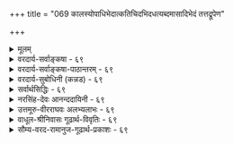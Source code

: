 +++
title = "069 कालस्योपाधिभेदात्कतिचिदभिदधत्यब्दमासादिभेदं तत्तद्रूपेण"

+++
<details><summary>मूलम्</summary>

कालस्योपाधिभेदात्कतिचिदभिदधत्यब्दमासादिभेदं तत्तद्रूपेण कालः परिणमत इति प्राहुरेके तदा तु ।  
ये तत्रोपाधयः स्युस्त इह परिणतिं प्राप्नुयुस्सानुबन्धाः नित्यो व्यापी च तादृक्परिणतिभिरसौ सर्वकार्ये निमित्तम् ॥ ६९ ॥
</details>

<details><summary>वरदार्य-सर्वाङ्कषा - ६९</summary>

यदि कालः नित्यः विभुश्च तर्हि क्षणलवदिनादिव्यवहारः कथमित्यस्योत्तरमाह - कालस्येत्यादिना । **उपाधिभेदात्** = सूर्यपरिस्पन्दचक्षुर्निमेषादिरूपोपाधिभेदात् **कालस्य** = एकस्य नित्यस्य विभोः कालस्य अब्द- **मासादिभेदम्** = संवत्सरमासादिभेदं **कतिचित्** = नैयायिकाः, तदनुसारिणः अस्मदीयाश्च केचन अभिदधुः । **एके** = अन्ये तु 'एके मुख्यान्यकेवलाः' इत्यमरः । कालः **तत्तद्रूपेण** = संवत्सरमासक्षणादिभेदेन **परिणमते** = प्रकृतिद्रव्यवत् अस्यापि द्रव्यत्वात् परिणामं प्राप्नोतीति प्राहुः । कालस्य स्वतन्त्रप्रत्यक्षद्रव्यत्वाभ्युपगमे परिणामाङ्गीकार एव स्वरस इति एतत्पक्षे आदरातिशयं सूचयितुं 'प्राहुः' इत्युक्तम् । तदा **तु** = परिणामाङ्गीकारपक्षेऽपि **तत्र** = औपाधिकभेदपक्षे **ये** = सूर्यपरिस्पन्दचक्षुर्निमेषादयः उपाधयः स्युः, ते सर्वे, **इह** = अस्मिन् परिणामपक्षेऽपि **सानुबन्धाः** = तत्तदृतुलिङ्गादिसहितास्सन्तः परिणतिं प्राप्नुयुः, अन्यथा स्वतः परिणामासंभवात्, अव्यवस्थाप्रसङ्गः । आहत्य तु स्वरूपतः प्रकृतिवत् नित्यः व्यापी **च** = विभुश्च सर्वदेशेषु सर्वदा च कालव्यवहारदर्शनात्, **तादृक्परिणतिभिः** = पूर्वोक्ततादृशक्षणदिवसादिपरिणतिविशिष्टस्सन्नेव **असौ** = कालः **सर्वकार्ये** = सर्वेष्वपि कार्येषु **निमित्तम्** = नैयायिकमत इव निमित्तकारणं भवति ॥ 

इदं लोकायतदृष्ट्या । वेदान्तदृष्ट्या तु– 'अन्तः पुरुषरूपेण कालरूपेण यो बहिः । समन्वेत्येष सत्त्वानां भगवानात्ममायया ॥ ' ( भाग. 3-26 - 18 ) इत्येतदेव परमं सत्यम् । तथा च कालस्य नित्यविभूतेश्चेश्वरेऽन्तर्भावे, धर्मभूतज्ञानस्य जीवेऽन्तर्भावे च (जीव. 4), चित् (जीव), अचित् (प्रकृतिः), ईश्वरश्चेति तत्त्वत्रयमेव शिष्यत इति 'भोक्ता भोग्यं प्रेरितारं च मत्त्वा' (श्वे. 1 12 ) इत्युक्तः तत्त्वत्रयसिद्धान्त एव साधीयान् । इतरत्सर्वं बुद्धिवैशद्यायैव ॥ ६९ ॥
</details>

<details><summary>वरदार्य-सर्वाङ्कषा-पाठान्तरम् - ६९</summary>

यदि कालः नित्यः विभुश्च तर्हि क्षणलवदिनादिव्यवहारः कथमित्यस्योत्तरमाह - कालस्येत्यादिना । उपाधिभेदात्‌ = सूर्यपरिस्पन्दचक्षुर्निमिषादिरूपोपाधिभेदात्‌ कालस्य = एकस्य नित्यस्य विभोः कालस्य अब्दमासादिभेदम्‌ = संवत्सरमासादिभेदं कतिचित्‌ = नैयायिकाः, तदनुसारिणः अस्मदीयाश्च केचन अभिदधुः । एके = अन्ये तु 'एके मुख्यान्यकेवलाः' इत्यमरः । कालः तत्तद्रूपेण = संवत्सरमासक्षणादिभेदेन परिणमते = प्रकृतिद्रव्यवत्‌ अस्यापि द्रव्यत्वात्‌ परिणामं प्राप्नोतीति प्राहुः । कालस्य स्वतन्त्रप्रत्यक्षद्रव्यत्वाभ्युपगमे परिणामाङ्गीकार एव स्वरस इति एतत्पक्षे आदरातिशयं सूचयितुं 'प्राहुः' इत्युक्तम्‌ । तदा तु = परिणामाङ्गीकारपक्षेऽपि तत्र = औपाधिकभेदपक्षे ये = सूर्यपरिस्पन्दचक्षुर्निमेषादयः उपाधयः स्युः, ते सर्वे, इह = अस्मिन्‌ परिणामपक्षेऽपि सानुबन्धाः = तत्तदृतुलिङ्गादिसहितास्सन्तः परिणतिं प्राप्नुयुः, अन्यथा स्वतः परिणामासंभवात्‌, अव्यवस्थाप्रसङ्गः । आहत्य तु, स्वरूपतः प्रकृतिवत्‌ नित्यः व्यापी च = विभुश्च सर्वदेशेषु सर्वदा च कालव्यवहारदर्शनात्‌, तादृक्परिणतिभिः = पूर्वोक्ततादृशक्षणदिवसादिपरिणतिविशिष्टस्सन्नेव असौ = कालः सर्वकार्ये = सर्वेष्वपि कार्येषु निमित्तम्‌ = नैयायिकमत इव निमित्तकारणं भवति ॥   
इदं लोकायतदृष्ट्या । वेदान्तदृष्ट्या तु - 'अन्तः पुरुषरूपेण कालरूपेण यो बहिः । समन्वेत्येष सत्त्वानां भगवानात्ममायया ॥' (भाग.३-२६-१८) इत्येतदेव परमं सत्यम्‌ । तथा च कालस्य नित्यविभूतेश्चेश्वरेऽन्तर्भावे, धर्मभूतज्ञानस्य जीवेऽन्तर्भावे च (जीव.४), चित्‌(जीव), अचित्‌ (प्रकृतिः), ईश्वरश्चेति तत्त्वत्रयमेव शिष्यत इति 'भोक्ता भोग्यं प्रेरितारं च मत्त्वा' (१-१२) इत्युक्तः तत्त्वत्रयसिद्धान्त एव साधीयान्‌ । इतरत्सर्वं बुद्धिवैशद्यायैव ॥ ६९ ॥
</details>

<details><summary>वरदार्य-सुबोधिनी (कन्नड) - ६९</summary>

काल ऒन्दॆ, अनेकवॆ? ऎम्ब संशयवन्नु परिहरिसुत्तारॆ-कतिचित् उपाधिभेदात् कालस्य अब्द मासादिभॆदं अभिदधति ऒन्दे कालक्कॆ उपाधिगळिन्द वर्ष मास मुन्ताद भेदवन्नु कॆलवरु हेळुत्तारॆ. इदु वैशेषिकरु हेळुव क्रम.

एके तत्तद्रूपेण कालः परिणमते इति प्राहुः मत्तॆ कॆलवरु कालवॆम्ब द्रव्यवे वर्ष मासादि रूपगळिन्द परिणामवन्नु हॊन्दुत्तदॆ ऎन्दु हेळुवरु. तदा तु तत्र ये उवाधयः सुति ते इह सानुबाः परिणतिं प्राप्नुयु ई ऎरडनॆय परिणाम पक्षदल्ल,

आ मॊदनॆय पक्षदल्लि उपाधिगळागुव पदार्थगळे अदर मुन्दिन बॆळवणिगॆ समेत परिणामवन्नु हॊन्दुववु.

84

तत्त्वमुक्ताकलाप

[श्लोक 70

ये तत्रोपाधयस्सुस्त इह परिणतिं प्राप्नुयुस्थानुबा व्यापी च ताल्कक्षरिणतिभिरसौ सर्वकार्य निमित्तं ॥

नितो

70 – [जडद्रव्यगळ विचारणॆय परमोद्देश वायुर्दोधूयते यहृदयमुडुग बम्भ्रमीति द्रुतं बे तेजो जाज्वल्य ते यादपि न जलधिर्माधं धनीति ।

'काल अखण्ड, ऒन्दे' ऎम्ब पक्षदल्लि ऒन्दे कालक्कॆ क्षणदिनादिभेद हेगॆ बरुवुदॆन्दरॆ; ऒन्दे आकाशक्कॆ घटाद्युपाधिगळन्द घटाकाश इत्यादि व्यवहारदन्तॆ आगबहुदु. हीगॆ मॊदलनॆय पक्षदल्लि कालभेदव्यवहारक्कॆ उपाधिय अवश्यकतॆ इद्दरू, कालवे क्षणदिनादिरूपवागि परिणमिसुव पक्षदल्लि उपाधिय अवश्यकतॆ एनु? ऎम्बुदु मूल प्रश्नॆ. समाधान दिनादिरूपदल्लि कालवे परिणमिसिदरू आ परिणाम निष्कारणवागियू मत्तु व्यवस्थितवादरीतियल्लि ताने आगलारदु. तिङ्गळु ऎम्ब हॆसरु ऒन्दा दरू ऒन्दॊन्दु तिङ्गळ परिणामदल्लू, शीतोष्णादिगळ तारतम्यदल्लू महत्ताद व्यत्यासविरुत्तदॆ. आद्दरिन्द ई विचित्र परिणामगळिगॆ मॊद लनॆय पक्षदल्लि उपाधिगळागुव सूर्यचलनॆ मुन्ताद वस्तुगळू आ सूर्यपरिस्पन्दद बदलावणॆगॆ कारणवाद अंशगळू, अदर मुन्दिन बॆळवणिगॆयाद मळॆ, हिम, ताप मुन्ताद कार्यगळू, इवॆल्लवू कालद

परिणामक्कू अत्यावश्यक.

सर्वकार्य

नित्यः व्याप्ति च अस्‌ ताक्षरिणतिभिः निमित्तं-नित्यवू विभुवू आद ई काल अन्तह परिणाम विशेषगळिन्द जगत्तिनल्लि नडॆयुत्तिरुव सकल कार्यगळिगू निमित्तकारणवागुत्तदॆ॥ ६९ ॥
</details>

<details><summary>सर्वार्थसिद्धिः - ६९</summary>

यदि नित्य एकः कालः, तस्य कथं परिच्छिन्नानेकस्वरूपत्वमित्यत्र प्रसिद्धं पक्षमाह - कालस्येति ॥ आदि-शब्देन भूतभविष्यत्त्वादेरपि संग्रहः । नित्यस्यापि कालस्य द्रव्यान्तराणामिवावस्थाभेदैस्सर्वमिदं स्यात् । अवस्थाश्चात्रोपाधिसंबन्धमात्ररूपा इति लघीयान्पक्षः । पक्षान्तरमाह - तत्तद्रूपेणेति । यादवप्रकाशैरप्यभ्युपगतोऽयं पक्षः - "कालोऽनाद्यनन्तोऽजस्रक्षणपरिणामी मुहूर्ताहोरात्रादिविभागयुक्सर्वेषां परिणामस्पन्दहेतुः इति वचनात् । अयं भावः - क्षणरूप एव कालस्य सर्वदा परिणामः ; तत्संख्याप्रकर्षतारतम्याम्मुहूर्तादिविभागः ; तत एव चाब्दादीनामाद्यन्तमयमाद्युत्पत्तिक्षणविकल्पचोद्यं निस्तीर्णम् । प्रतिपुरुषमिष्टक्षणारम्भेणाब्दादिगणनाऽपि युक्तैव । अत्र च स्वतः क्षणादिभेदानभ्युपगमे कथमुपाधिभिरपि भेदः स्यात् ? तेषां कालमात्रेण संबन्धे तद्विशेषकत्वायोगात्, तदंशेन संबन्धे तु स्वत एव कालांशभेदसिद्धेः । ननु कालविकारेष्वपि कृत्स्नैकदेशसंबन्धविकल्पदोषस्समानः ; विकारान्तरेण भेदेऽनवस्थाप्रसङ्गश्चेति चेन्न ; आश्रयैकदेशवृत्तिगुणादिन्यायेन निर्वाहादिति । अयं परिहार उपाधिसंबन्धमात्रपक्षेऽप्यविशिष्ट इत्यन्ये मन्यन्ते ।  
स्पन्दसन्ततिसिद्ध्यर्थं कालस्याणुत्वकल्पनम् । आशावसानतोकानां दुराशामात्रजृम्भितम् ॥  
क्रियासन्ततिवत्काले परिणामपरम्परा । किं न स्यात्स्वप्रकर्षाद्यैः परत्वादिप्रसाधिका ॥  
एकाश्रयक्रियासंख्या काल इत्याप्तभाषितम् । कालोपाधिविशेषाणां सर्वेषामुपलक्षणम् ॥  
अत्र परिणतिपक्षमनूद्य तत्राप्युपाधिव्याप्तिमाह - तदा त्विति । अनुबन्धाः - ऋतुलिङ्गादयः । आनन्तर्यनियमादुत्तरोत्तरकार्याणामुपाधिमूलत्वं च सिद्धम् । ऋतुलिङ्गादीनां तु न कालकार्यहेतुनियमः । ये तु शैवादयः कालमनित्यमव्यापिनं परिमितकार्यहेतुं च प्राहुः, तान्प्रत्याह - नित्य इति । क्षणाद्यंशस्यागन्तुकत्वेऽपि स्वरूपतो नित्यः । नित्यत्वं चात्र प्रध्वंसविरहमात्रम् ; न तु सर्वदा सत्ता, कालान्तराभावात् । व्यापित्वं तु क्षणतोऽपि स्यात्; सार्वत्रिकाणामपि केषांचिद्यौगपद्यसिद्धेः । नित्यत्वे प्रागेव प्रमाणं दर्शितम् । व्याप्तिश्च - "कालं स पचते तत्र न कालस्तत्र वै प्रभुः" इत्यादिभिस्सिद्धा । त्रिगुणविभूतिवत्कालप्रतिनियतविकारास्तत्र न सन्तीत्यर्थः । स्वविकाराणामुपादानतयाऽन्येषां निमित्ततया वाऽस्य सर्वहेतुत्वं "कालः पचति भूतानीत्यादिभिर्गम्यते । तदपि सर्वत्र सन्निहितस्य । ननु "अन्तर्बहिश्च तत्सर्वं व्याप्य नारायणः स्थितः", "सर्वव्यापी सर्वभूतान्तरात्मा इत्यादिषु एकस्य सर्वव्यापत्वं श्रूयते ; अतस्तद्व्याप्यस्य कालस्य कथं विभुत्वम् ? इत्थम् - न हि न्यूनदेशवर्तित्वमेव व्याप्यत्वम् ; तथा सति समव्याप्तिभङ्गप्रसङ्गात् । तर्हि तद्वदन्योन्यव्याप्यत्वमिह स्यादिति चेत्, किमत्रानिष्टं परस्परप्रवेश्यत्वाद्यनभ्युपगमात् । द्वयोरपि सर्वसंयोगित्वे वि[वादा]रोधाभावात् । अतो यत्र कालस्तत्र सर्वत्र परमात्माऽस्तीति तस्य कालव्यापकत्वम् । इदं च तस्य धर्मभूतज्ञानेऽपि द्रष्टव्यम् । परमात्म[नः]स्वरूपैकदेशे विश्वं व्यवस्यितमित्येतदपि तादृशव्यतिरिक्तविषयम् । अन्यथा तस्य ज्ञानानन्दत्वादेरपि एक-देशित्वप्रसङ्गात् । न चैवं सति सर्वजीवानां व्यापित्वेऽप्यविरोधः स्यादिति वाच्यम् ; अणुत्वश्रुत्या तत्प्रतिषेधात् इति । ननु कालतो देशतो व्यतिरेकग्रहणस्याशक्यत्वान्नित्यविभूनां कारणत्वमेव न सिध्यति, कुतस्सर्वकारणत्वमित्यनुयोगश्च धर्मिग्राहकेणैव निरस्तः । अस्ति हि लोकेऽप्युपदेशतोऽपि तत्तद्वस्तुषु कारणत्वग्रहणम् । अथ स्यात् - नियतपूर्वसत्त्वं कारणत्वम्, नियमश्चास्मिन्सत्येवेदं भवतीप्येवंरूपः ; तत्रावधारणसिद्धोऽन्यदा नास्तीत्ययमर्थो नित्येषु च विभुष्वग्रहण इति । मैवम् ; प्रसङ्गतोऽपि नियमसिद्धेः ; तथा हि । इदं सर्वकारणमिति बोधयतामयमाशयः - यद्येतन्न स्यात् सर्वं नोत्पद्येत । अतस्सर्वोत्पत्तिप्रयोजकमेतदिति ; न पुनर्यदा यत्रेदं नास्ति तदा तत्र सर्वं नास्तीति । अतस्सुष्ठूक्तं नित्य-व्यापिनः कालस्य सर्वकार्यहेतुत्वम् ॥ ६९ ॥ इति कालस्यारुच्छेदकप्रकारविभुत्वसर्वकार्यहेतुत्वानि ॥
</details>

<details><summary>नरसिंह-देवः आनन्ददायिनी - ६९</summary>

आक्षेपसंगतिमाह - यदीति । परिच्छिन्नेति - क्षणादिरूपेण परिच्छेदः न तु देशपरिच्छेद इति भावः । प्रसिद्धमिति - उपाधिपरिच्छेदस्य काणादादितन्त्रसिद्धत्वादिति भावः । आदिशब्देन वर्तमानत्वादिसंग्रह । द्रव्यान्तराणामिवेति । तन्त्वादीनां पटाद्यवस्थाभेदेनेवेत्यर्थः । लघीयान् पक्ष इति - अतिरिक्तपरिणामपक्षेऽप्यावश्यकत्वा- ल्लघुतरत्वमस्येति भावः । यादवप्रकाशवचनमुदाहरति - कालोऽनाद्यनन्त इतीति केचित् । श्रुतिवाक्यमित्यन्ये । परिणामपक्षे क्षणलवादिव्यापिपरिणामो न स्यात् । युगपत्परिणामद्वयस्य विरुद्धत्वात् । न चेष्टापत्तिः । संवत्सरादिपारणीमकाले क्षणादिपरिणामाभावेन तद्व्यवहाराभावप्रसङ्गादित्यत्राह - अयं भाव इति । क्षणरूप एवेति - तथा च परिणामान्तरस्यानभ्युपगमात् क्षणादिव्यवहारविरोधोऽपि नास्ति माससंवत्सरादिव्यवहारश्च तत्तत्संख्याप्रकर्षतारतम्याद्युज्यत इति भावः । एतेन अब्दादिपरिणामो द्वादशमासादिपरिणामव्यापकः किमादिमासप्रथमदिवस उत्पद्यते? उत मध्यमासमध्यदिवसे? यद्वा अन्त्यमासान्त्यदिवसे? नाद्यः; आदावेवोत्पन्नत्वे तस्मिन्नेव दिवसे मासादिषु संवत्सरव्यवहारप्रसङ्गः । किं च क्षणे संवत्सरादिपरिणामो वर्तते न वा? तत्र वृत्तौ क्षण एव संवत्सरस्स्यात् । तत्रावृत्तौ ततोऽतिरिक्तकाले संवत्सरव्यवहारो न स्यात् । न च तदोत्पन्नसंवत्सररूपपरिणामो द्वादशमासपर्यन्तस्थायी(ति)तावता परिसमाप्यत इति नैकदिवसादौ व्यवहारप्रसङ्ग इति वाच्यम्; तथात्वे व्यासज्यवृत्तिता स्यात् । तथाच तावद्दिवसानामभावात् केवलकालमात्रप्रतीतिर्न स्यात् । न च पूर्व(पूर्व)दिवसानुसन्धानपूर्वकान्त्यदिवसप्रतीतिकाले प्रतीयत इति वाच्यम्; तथात्वे तावद्दिवसपरिणामस्यैव संवत्सरत्वोपपत्तौ तदतिरिक्तपरिणामकल्पने प्रमाणाभावात् । अत एव न द्वितीयतृतीयावपीति संवत्सराद्युत्पत्तिरनुपपन्नेति शङ्कापि निरस्तेत्याह - अत एवेति । क्षणसङ्ख्याप्रकर्षविशेषस्यैवाब्दादित्वादित्यर्थः । क्षणपरिणामे सर्वप्रत्ययं प्रमाणयति - प्रतिपुरुषमिति । इष्टः - प्रमाणेनाभ्युपगतः । ननु क्षणादिप्रतीतिरप्युपाधिभिरस्तु किंपरिणामेनेत्यत आह - अत्र चेत्यादि । तदेवोपपादयति - तेषामिति । तथाच कालमात्रस्य क्षणोपाध्यवच्छिन्नत्वात् सङ्ख्यापरिमाणाद्यवच्छिन्नघटस्येव भेदो न स्यादित्यर्थः । स्वत एवेति - स्वतोंऽशाभावे औपाधिकस्याप्यसम्भवादिति भावः । नन्विति - उपाधिपक्ष एव ज्यायानित्यर्थः । आश्रयैकदेशेति - स्वपरनिर्वाहकतया कालभेदकत्वमिति भावः । ननु परिणामपक्षे क्षणपरिणामस्य क्षणिकत्वावश्यम्भावात् क्षणिकत्वानुमाने(साध्याप्रसिद्ध्या)व्याप्यत्वासिद्ध्युद्भावनं न स्यात् । नचोपाधिपक्षेऽप्ययं दोषः! क्षणोपाधीनां क्षणिकत्वाभावस्योपपादितत्वादित्यस्वरसादुपाधिपक्षमुपक्षिपति - अयं परिहार इति । कालसम्बन्धप्रकर्षः परत्वम् । तन्न्यूनत्वमपरत्वम् । सम्बन्धश्च संयोगः । स च क्रियाधीनः । क्रिया च विभुत्वेऽनुपपन्ना । तथाच न तन्निबन्धनसंयोगादिसन्मवः । न च कालस्य निष्क्रियत्वे(यस्या)प्यन्यस्य परिच्छिन्नत्वात् तत्क्रियातस्संयोग इति वाच्यम्; तथाऽपि प्रथमसंयोगानन्तरं निष्क्रियस्य स्थिरस्य तत्प्रकर्षायोगात् । विभुनश्च द्रव्यस्य संयोगमात्रस्याभावात् । तथाच परत्वादेरसम्भवप्रसङ्गात् । अणुः कालः स्पन्दसंततिसिद्ध्यर्थमङ्गीकरणीय इति जैनपक्षमनुभाषते - स्पन्देति । स्पन्दसंततिः - परत्वापरत्वहेतुक्रियासंततिः । आशावसानाः -दिगम्बराः । क्रियासंततिवदिति - यथा क्रियाप्रकर्षः कालनिष्ठः परत्वादिहेतुः तथा विभुत्वेऽपि कालस्य तन्निष्ठः परिणामपरम्पराप्रकर्षः परत्वादिहेतुरस्तु! तथाच परत्वादेरन्यथाऽप्युपपत्तेः न तदर्थमणुत्वं कल्प्यम् । यद्वा कालसम्बन्धप्रकर्षो न परत्वं तन्न्यूनता वा अपरत्वम्; अपि तु परिणामपरम्पराप्रकर्षावच्छिन्नकालयोगः परत्वं तन्न्यूनतवच्छिन्नतद्योऽगोऽपरत्वम् । योगश्च न संयोगः; अपि तु आधराधेयभा(व इति)वादिरूपसम्बन्धविशेष इति न तदर्थं कालस्याणुत्वं कल्प्यमिति भाव । नन्वणुत्वविभुत्वयोरन्यतरनिर्णयः कथम्? इति चेत्; लाघवेनैकत्वनिर्णयेन; अन्यथा समस्तदेशवर्तिनां कालयोगे कल्प्यमाने अनन्तकालकल्पनाप्रसङ्गेन गौरवप्रसङ्गात् । ननु-  
एकाश्रयक्रियासङ्ख्या कालस्तस्य तु मानतः ।  
इति ज्योतिश्शास्त्रे परिस्पन्दसंततेरेव कालत्वाभिधानात् तद्विरुद्धोक्तिर्विरुद्धेत्यत आह - एकाश्रयेति । एकः तपनादिः । तत्क्रियासङ्ख्या कालोपाधिरित्यर्थः । नन्वेवं परिणामाद्युपाध्यङ्गीकारविरोध इत्यत्राह - सर्वेषामिति । ननु क्रियासंख्यैव कालोऽस्तु किमर्थं तदुपाधित्वमङ्गीकरणीयमिति चेत्; मैवम्; क्रियादीनां कालत्वे पौर्वापर्यव्यवस्थाया अभावेन सर्वेषां यौगपद्यप्रसङ्गात् । ननु परिणतिपक्षे उपाध्यभावात् कथं तदात्वित्यादिना उपाधिरुच्यते? इत्यत्राह - परिणतिपक्षमनूद्येति । ननु तत्पक्षस्यानुपाधिपक्षत्वात्कथमुपाधिसम्बन्ध इत्याशङ्क्य परिणामस्यापि कादाचित्कतया सामग्रीसापेक्षतया तासामेवोपाधित्वादित्यत्राह - तत्रापीति । ननु ऋतुलिङ्गादिकमेव कालव्यवहारहेतुरास्त्वि(लोपाधिरस्त्वि)त्यत्राह - ऋतुलिङ्गादीनामिति । व्यभिचारित्वमित्यर्थः । ये तु शैवादय इति - क्षणलवादिभिन्नस्य पूर्वोत्तरकालेष्वभा(कालेऽभा)वादनित्यत्वमव्यापित्वं च । अत एव न सर्वहेतुत्वमिति भावः । क्षणाद्यंशस्येति - क्षणलवादीनामौपाधिकत्वपरिणामाभ्यामुपपन्नत्वादिति भावः । ननु नित्यत्वं हि सर्वकालसम्बन्धः । स च कालस्य कालान्तराभावान्न सम्भवतीत्यत्राह - नित्यत्वं चेति । प्रागभावाप्रतियोगिनः कालस्येत्यर्थः । ननु सर्वस्याप्येकक्षणसम्बन्धो न सम्भवत्यतीतादेस्संबन्धायोगादित्यत्राह - सार्वत्रिकाणामपीति । तत्काले वर्तमानानामित्यर्थः । ननूक्तेन प्रमाणेन नित्यविभूतौ कालाभाव एव प्रतीयत इत्यत्राह -त्रिगुणविभूतिवदिति । 'कालं स पचते' इत्यंशेन कालसत्त्वप्रतीतेरिति भावः । हेतुत्वबलादपि व्यापित्वं सिद्धमित्याह - तदपि सर्वत्रेति । ननु सन्निधानाभावेऽपि कारणत्वमस्तु को दोषः? इति चेन्न; अतिप्रसङ्गाभावाय कारणसन्निधानस्यापेक्षितत्वात् । विभुत्वे श्रुतिविरोधं शङ्कते - नन्विति । परिहरति - इत्थमिति । द्वयोरपीति - विभुनाऽपि संयोगसम्भवादिति भावः । अत्र इति - यत्र कालसम्बन्धस्तत्र परमात्मसम्बन्ध इत्यर्थः । अन्यार्थं चेदं वक्तव्यमित्याह - इदं चेति । धर्मभूतज्ञानस्य विभुत्वादिति भावः । ननु -  
तस्य स्वरूपैकदेशे विश्वमेतद्व्यवस्थितम् ।  
तस्यायुतायुतांशांशे विश्वशक्तिरवस्थिता ॥  
इति वचनविराधस्स्यादित्यत्राह - परमात्मन इति । विश्वशक्तिः - विश्वमित्यर्थः । अन्यथेति । ज्ञानस्य प्रादेशिकत्वे क्व (किं)चित्प्रदेशे जडत्वप्रसङ्गादिति भावः । ननु व्याप्यत्वान्यथानुपपत्त्या जीवाणु(वान्य)त्वं न स्यादित्यत्राह - न चैवमिति । ग्राहकाभावेन ग्राह्याभावं शङ्कते - अथेत्यादिना । ग्राह्यस्य बाधाादिति भावः । तर्कस्वरूपमाह - तथा हीति । आरोपितेनाभावेनापादनसभ्भवादिति भावः । न पुनरिति व्याप्तिरिति - तथा व्यतिरेकव्याप्तिसत्त्वं नापेक्षितमिति भावः ॥ ६९ ॥  
 कालस्यावच्छेदप्रकारविभुत्वसर्वकार्यहेतुत्वानि ।
</details>

<details><summary>उत्तमूरु-वीरराघवः अलभ्यलाभः - ६९</summary>

'कल्पान्तेऽप्येककालः' इति एकत्वमुक्तं कथं घटत इति पृच्छति यदीति । उपाधिभेदम् = सूर्यपरिस्पन्दादिसंख्येयत्तामादायेति भावः । तत्त द्रूपेणेति । कालो हि द्रव्यम् । अवस्थावत्त्वञ्च द्रव्यलक्षणम् । अचेतनत्वाच्च परिणामरूपावस्था घटते इति भावः । यादवप्रकाशैरिति । सूर्येति श्लोकावृत्तावुक्तं त्रिविधा प्रकृतिरिति वचनमप्येतदीयं स्यात् । ब्रह्मकार्यत्वेऽपि अनादित्वमव्यक्त इव कथञ्चिन्निर्वाह्यम् । उपात्ते वचने, 'अजस्रपरिणामी मुहूर्तारात्रादिविभागयुक्' इत्येव ह्युक्तम्, न तु क्षणमुहूर्तादिपरिणामीति वा क्षणमुहूर्तादिविभागयुक् इति वा । तद्विमृश्य अजस्रक्षणमात्रपरिणामीत्युक्त्वा भावमाह अयं भाव इति । यदि अब्दादिरूपेणापि परिणामः, स कदा । क्षणपरिणामः प्रतिक्षणम् । अब्दपरिणामस्तु एकैकाब्दानन्तरमिति चेत् - एकैकं दिनभारभ्यापि षट्पञ्चाशदधिकदिनत्रीशतीसंख्यया अब्दनिष्पादनात् पुत्रादिजननदिनमारभ्याब्दगणनात् सौरचान्द्रसावनबार्हस्पत्यादिभेदेनाब्दव्यवहारभेदाच्चाव्यवस्था । एवं मुहूर्तादष्वपि । प्रतिक्षणं मुहूर्तसंवत्सरादिसर्वपरिणामस्वीकारेण तत्तन्नाशपर्यन्ततत्तत्संबन्धशालिनिः अब्दास्थायित्वादिकमित्युक्तावपि मुहूर्ताब्दशब्दादीनां कोऽर्थ इति विमर्शे क्षणसमुदायवैचित्रीमादायैव भेदव्युत्पादने कार्यम् । तथा च किं वृथा क्षणातिरिक्तकालपरिणामस्वीकारेण । तत्रतत्र यथेष्टं तत्समुदायविशेषग्रहणेन सर्वनिर्वाहादित्याशयः । आद्यन्तमध्यमेत्यादि । यावत्क्षणसमुदायं गृहीत्वा अब्दसंबन्ध उच्यते । तत्र प्रथमक्षणे वा मध्ये वा अन्ते वा कदा तदब्दोत्पत्तिः? नियामकाभावे नानाब्दोत्पत्तिः स्यात् । यत्र क्षणे उत्पत्तिः, तदैव तस्याब्दत्वेन व्यवहारः स्यादिति भावः । तर्हि क्षणपरिणाममपि विहाय प्रथमा तार्किकादिसरणिरेवाद्रियतामित्यत्र प्रागेव तदसंभव उक्त इत्याह अत्र चेति । कृत्स्नैकदेशेति । सर्वमिदं ग्रन्थारम्भ एव समाहितम् । एकदेशवृत्तिगुणः - संयोगादिः । अवच्छेदकान्तरनिरपेक्षमेवाव्याप्यवृत्तित्वस्वाभाव्येनोपपत्तिः । अत एव ब्रह्मणि निरवयवे घटादेरेकदेशसंबन्ध इत्यादि भाव्यम् ।   
कालव्ययस्था स्पन्दगणनयैवोच्यते । स्पन्दश्च क्रिया । सा विभौ कथं स्यात् । मध्यमपरिमाणत्वे चानित्यता स्यात् । अतोऽणुरिति जैनाः, तद् दूषयति स्पन्देति । आशा दिक् । वसनम् अम्बरम्, आशावसनो दिगम्बरः, तदनुयायिनस्तत्रोक्ताः । तोकः - बालः । आशावसनेति पाठार्जवेऽपि आशावसानेत्येव सवेत्र पाठः । तदा वस आच्छादने इति शानचि वसानेति रूपे आशाः वसानाः दिगम्बरा इति व्याख्येयम् । दुराशेति ॥ स्पन्दापेक्षायामपि सूर्यादिस्पन्दस्यैवोक्त्या कालस्य स्पन्दानपेक्षणादिति भावः स्वप्रकर्षाद्येः क्षणसंख्याधिक्यन्यूनत्वादिभिरित्यर्थः । उपलक्षणमिति । क्रियामात्रं कालोपाधिरिति तार्किकपक्षमाश्रित्य तथोक्तिः । जन्यमात्रं कालोपाधिरिति तार्किकपक्षे तु तदन्यदपि गृह्यत इति भावः । मूले तदात्वित्यस्य द्वितीयपक्षे इत्यर्थः । ननु क्षणरूपपरिणामसंख्याविशेषत एव सर्वनिर्वाहे उपाधिघटनं कथमत्रेति चेत्; उच्यते - तत्र प्रथमपक्षे ये उपाधयः स्थिताः, तेऽत्र पक्षे परिणतिं प्राप्नुयुः, व्यवच्छेदकतया परिणामे संबध्येरन्नित्यर्थः । अयं भावः - प्रथमपक्षे मासो नाम मासघकत्वाभिमताः यावन्तः क्रियारूपक्षणाः तावन्तो वा, तावत्कालमात्रस्थितजन्यपदार्थरूपो दण्डात्मककालो वा । तादृशभौतिकवस्तुविशेषावच्छिन्नपरिणामसंतानः कालपरिणामपक्षे मासः । वसन्तः, चैत्र इत्यादौ तावत्कालस्थायिऋतुमासादिलिंगमुपाधीकृत्य तदवच्छिन्नपरिणाम इत्युक्तावेव विशेषावगमः । अन्यथा सर्वस्य क्षणरूपपरिणामत्वेनाविशेषादिति । एवं विशेषरूपेणैव कालस्य तत्तत्कार्यनिमित्तता । अतः कालः सर्वकार्यनिमित्तमित्युच्यते । न तु केवलं सामान्यत इति । न कालेति । वसन्तर्तुलिंगरूपकार्यस्य ग्रीष्मर्तुकार्यहेतुत्वं न नियतमित्यर्थः । प्रध्वंसेति । प्रध्वंसोऽयं निरन्वयविनाशः । सर्वकालसत्त्वं नित्यत्वमिति यदन्यत्रोच्यते, तत् अत्र न भवति; कालस्य काले सत्त्वायोगात् । व्याप्तिः - विभुतया नित्यविभूतावपि संबन्धः । तदपि - तत् हेतुत्वमपि संनिहितत्व एव भवेत् । अतो व्यापित्वमित्यर्थः । 'पूर्वभावो हि हेतुत्वं मीयते येनकेनचित् । व्यापकस्यापि नित्यस्य धर्मिधीरन्यथा न हि' (१-स्त) इति कुसुमाञ्जलिकारिकार्थं घटयति नन्विति । यदि तस्मिन् सति तत्, तदभावे तदभावः इति अन्वयव्यतिरेकावेव कारणत्वं स्यात्, तदा विभु नित्यं वस्तु न कारणं भवेत्, विभुत्वात् क्वचिदपि देशे, नित्यत्वात् क्वचिदपि काले व्यतिरेकस्य दुर्वचत्वात् । किं तु पूर्ववर्तित्वमेव हेतुत्वम्, तत् व्यतिरेकं विनाऽपि सुग्रहम् । कारणमिति शब्दप्रमाणात् कारणत्वग्रहे तदनपेक्षणात् । ननु न पूर्ववर्तित्वमात्रं कारणत्वम्, अनियतस्य रासभादेरपि कारणत्वापत्तेः । अतो नियतपूर्ववर्तित्वमेव । नियतत्वञ्च व्यतिरेकघटितमिति शंक्ते अथ स्यादिति । अस्मिन् सत्येवेति । अस्मिन् असति कार्यं न भवतीत्यर्थे एवकारोक्ते व्यतिरेको घटक इति शंका । प्रसंगत इति । आपादनतोऽपीत्यर्थः । आपादनं हि वस्तुनः सत्त्व एव भवति । तथा च यदीदं न स्यात्, तर्हि तन्न भवेदिति नियतत्वग्रह इति भावः । ननु सर्वकारणमिति सर्वपदं किमर्थमिति चेत् - कालस्य प्रकृतस्य सर्वकारणत्वात् । एवं प्रसंगपक्षे नित्यस्यापि कार्यत्वसिद्धिः । अत एव ब्रह्मतः तदिच्छातश्च सर्वपदार्थसत्ता । ननु एवमापादनस्यापि व्याप्यव्यापकभावधटितत्वात् तस्यापि नियतत्वरूपतया तत्राप्यापादनान्तरोपन्यासेऽनवस्थापातात्, व्याप्यारोपेण व्यापकारोपस्तर्क इत्येव प्रसिद्ध्या कार्यकारणयोर्व्याप्यव्यापकभावस्य वक्तव्यात्वाच्च नियतत्वं व्यापकत्वमित्येवोच्यताम् । तच्च समानाधिकरणाभावाप्रतियोगित्वमिति चेत् - अस्यापि व्यापकत्वस्य तर्कमन्तरेणासिद्ध्या, 'तर्कः शंकानिवर्तकः' इति तर्कोपन्यासापेक्षा स्यादिति एवं कथितम् । तादृशव्यापकत्वरूपनियतत्वावलम्बनं नानिष्टम् । एवमनियतं वैकल्पिकमपि कारणं लोके शास्त्रे च दृष्टम् । नियतमप्यन्यथासिद्धमकारणत्वेनेष्टम् । अतः कारणत्वमन्यादृशमिति विचारोऽप्यस्तीत्यलमधिकेन ॥ ६९ ॥
</details>

<details><summary>वाधूल-श्रीनिवासः गूढार्थ-विवृतिः - ६९</summary>

तदयोगादिति । उपाधिसम्बन्धायोगादित्यर्थः । क्रियासंख्या = कालोपाधिरित्यर्थः ॥ ६९ ॥
</details>

<details><summary>सौम्य-वरद-रामानुज-गूढार्थ-प्रकाशः - ६९</summary>

अब्दादीनामिति । अब्दादय आद्यक्षणे वा मध्यक्षणे वा उत्पद्यन्ते? न प्रथमः, अब्दादीनां  
नाशक उपाधिभेदो वा, स्वयमेव वा? नाद्यः - उपाध्यवच्छिन्नपक्षस्यैव लाघवेन स्वीकार्यत्वात् । नान्त्यः - अनन्तरक्षणेषु अब्दादिव्यवहाराभावप्रसङ्गात् । न द्वितीयतृतीयौ-आद्यक्षणे अब्दादिव्यवहाराभावप्रसङ्गात् इति चोद्यं द्रष्टव्यम् । प्रतिपुरुषं गणनाऽपि इत्यन्वयः । आशावसानतोकाः आर्हतबालाः । ननु उपाध्यवच्छिन्नकालपक्षे उपाधिप्रकर्षापकर्षाभ्यां परत्वापरत्वे संभवतः; कालपरिणामपक्षे कथमित्यत आह - क्रियेति । क्रियासन्ततिवदिति । तपनपरिस्पन्दादिरूपोपाधिसन्ततिवदित्यर्थः । परत्वादीति । प्रसाधिका किं न स्यादित्यन्वयः । तादृशव्यतिरिक्तविषयमिति । विभुव्यतिरिक्तविषयमित्यर्थः । अनुयोगः - प्रश्नः । 'प्रश्नोऽनुयोगः पृच्छा च' इति निधण्टुः । धर्मिग्राहकेणैव निरस्त इति । कार्यानुकृतान्वयव्यतिरेकत्वं कारणत्वं न भवति । अनन्यथासिद्धनियतपूर्वभावित्वं कारणत्वमिति भावः ॥ ६९ ॥
</details>








